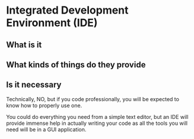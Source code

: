 # Integrated Development Environment (IDE)

## What is it


## What kinds of things do they provide


## Is it necessary

Technically, NO, but if you code professionally, you will be expected to know how to properly use one.

You could do everything you need from a simple text editor, but an IDE will provide immense help in actually 
writing your code as all the tools you will need will be in a GUI application.